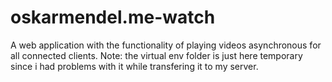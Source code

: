 # oskarmendel.me-watch
A web application with the functionality of playing videos asynchronous for all connected clients.
Note: the virtual env folder is just here temporary since i had problems with it while transfering it to my server.
